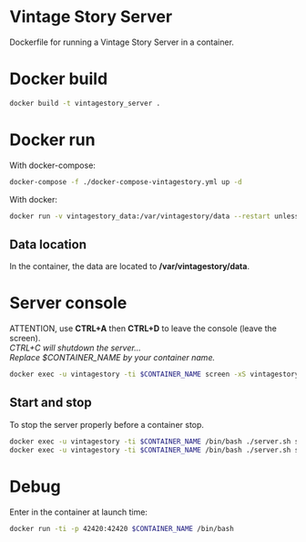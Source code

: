 Vintage Story Server
====================

Dockerfile for running a Vintage Story Server in a container.

# Docker build
``` bash
docker build -t vintagestory_server .
```

# Docker run
With docker-compose:
``` bash
docker-compose -f ./docker-compose-vintagestory.yml up -d
```
With docker:
``` bash
docker run -v vintagestory_data:/var/vintagestory/data --restart unless-stopped -d -p 42420:42420 snook9/vintagestory_server:1.20.7
```

## Data location
In the container, the data are located to **/var/vintagestory/data**.

# Server console
ATTENTION, use **CTRL+A** then **CTRL+D** to leave the console (leave the screen).<br/>
*CTRL+C will shutdown the server...*<br/>
*Replace $CONTAINER_NAME by your container name.*
``` bash
docker exec -u vintagestory -ti $CONTAINER_NAME screen -xS vintagestory_server
```
## Start and stop
To stop the server properly before a container stop.
``` bash
docker exec -u vintagestory -ti $CONTAINER_NAME /bin/bash ./server.sh stop
docker exec -u vintagestory -ti $CONTAINER_NAME /bin/bash ./server.sh start
```

# Debug
Enter in the container at launch time:
``` bash
docker run -ti -p 42420:42420 $CONTAINER_NAME /bin/bash
```
